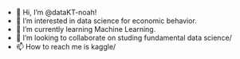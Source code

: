- 👋 Hi, I’m @dataKT-noah!
- 👀 I’m interested in data science for economic behavior.
- 🌱 I’m currently learning Machine Learning.
- 💞️ I’m looking to collaborate on studing fundamental data science/
- 📫 How to reach me is kaggle/
